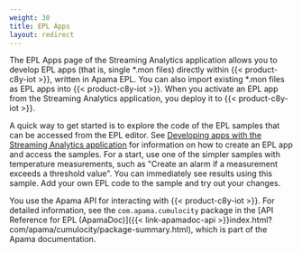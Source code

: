 ```yaml
---
weight: 30
title: EPL Apps
layout: redirect
---
```

The EPL Apps page of the Streaming Analytics application allows you to develop EPL apps (that is, single \*.mon files) directly within {{< product-c8y-iot >}}, written in Apama EPL. You can also import existing \*.mon files as EPL apps into {{< product-c8y-iot >}}. When you activate an EPL app from the Streaming Analytics application, you deploy it to {{< product-c8y-iot >}}.

A quick way to get started is to explore the code of the EPL samples that can be accessed from the EPL editor. See [Developing apps with the Streaming Analytics application](/apama/analytics-introduction/#apama-epl-apps) for information on how to create an EPL app and access the samples. For a start, use one of the simpler samples with temperature measurements, such as "Create an alarm if a measurement exceeds a threshold value". You can immediately see results using this sample. Add your own EPL code to the sample and try out your changes.

You use the Apama API for interacting with {{< product-c8y-iot >}}. For detailed information, see the `com.apama.cumulocity` package in the  [API Reference for EPL (ApamaDoc)]({{< link-apamadoc-api >}}index.html?com/apama/cumulocity/package-summary.html), which is part of the Apama documentation.
